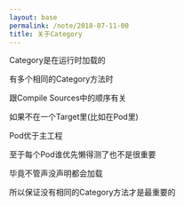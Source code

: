```yaml
---
layout: base
permalink: /note/2018-07-11-00
title: 关于Category
---
```


Category是在运行时加载的

有多个相同的Category方法时

跟Compile Sources中的顺序有关

如果不在一个Target里(比如在Pod里)

Pod优于主工程

至于每个Pod谁优先懒得测了也不是很重要

毕竟不管声没声明都会加载

所以保证没有相同的Category方法才是最重要的